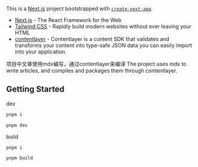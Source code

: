 This is a [Next.js](https://nextjs.org/) project bootstrapped with [`create-next-app`](https://github.com/vercel/next.js/tree/canary/packages/create-next-app).

- [Next.js](https://nextjs.org/) - The React Framework for the Web
- [Tailwind CSS](https://tailwindcss.com/) - Rapidly build modern websites without ever leaving your HTML
- [contentlayer](https://www.contentlayer.dev/) - Contentlayer is a content SDK that validates and transforms your content into type-safe JSON data you can easily import into your application.

项目中文章使用mdx编写，通过contentlayer来编译
The project uses mdx to write articles, and compiles and packages them through contentlayer.

## Getting Started

dev 
```bash
pnpm i

pnpm dev
```

build

```bash
pnpm i

pnpm build
```
 

